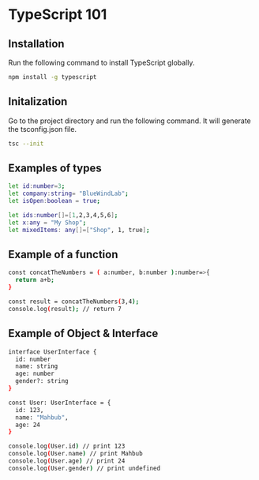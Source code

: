 # TypeScript 101

## Installation

Run the following command to install TypeScript globally.

```bash
npm install -g typescript
```

## Initalization

Go to the project directory and run the following command. It will generate the tsconfig.json file.

```bash
tsc --init
```

## Examples of types

```bash
let id:number=3;
let company:string= "BlueWindLab";
let isOpen:boolean = true;

let ids:number[]=[1,2,3,4,5,6];
let x:any = "My Shop";
let mixedItems: any[]=["Shop", 1, true];
```

## Example of a function

```bash
const concatTheNumbers = ( a:number, b:number ):number=>{
  return a+b;
}

const result = concatTheNumbers(3,4);
console.log(result); // return 7
```

## Example of Object & Interface

```bash
interface UserInterface {
  id: number
  name: string
  age: number
  gender?: string
}

const User: UserInterface = {
  id: 123,
  name: "Mahbub",
  age: 24
}

console.log(User.id) // print 123
console.log(User.name) // print Mahbub
console.log(User.age) // print 24
console.log(User.gender) // print undefined
```
